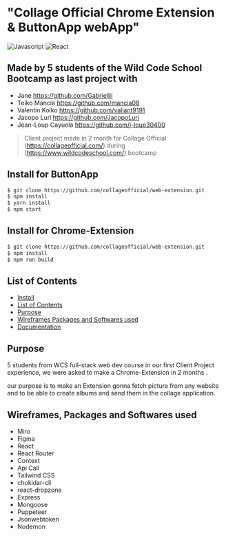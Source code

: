 # "Collage Official Chrome Extension & ButtonApp webApp"
![Javascript](https://aleen42.github.io/badges/src/javascript.svg)
![React](https://aleen42.github.io/badges/src/react.svg)

## Made by 5 students of the Wild Code School Bootcamp as last project with 
- Jane https://github.com/Gabriellji
- Teiko Mancia https://github.com/mancia08
- Valentin Kolko https://github.com/valiant9191
- Jacopo Luri https://github.com/JacopoLuri
- Jean-Loup Cayuela https://github.com/j-loup30400

> Client project made in 2 month for Collage Official (https://collageofficial.com/) during (https://www.wildcodeschool.com/) bootcamp

## Install for ButtonApp
```bash
$ git clone https://github.com/collageofficial/web-extension.git
$ npm install
$ yarn install
$ npm start
```

## Install for Chrome-Extension
```bash
$ git clone https://github.com/collageofficial/web-extension.git
$ npm install
$ npm run build
```

## List of Contents
- [Install](#install)
- [List of Contents](#list-of-contents)
- [Purpose](#purpose)
- [Wireframes Packages and Softwares used](#wireframes-packages-and-softwares-used)
- [Documentation](#documentation)

## Purpose
5 students from WCS full-stack web dev course in our first Client Project experience, we were asked to make a Chrome-Extension in 2 months .

 our purpose is to make an Extension gonna fetch picture from any website and to be able to create albums and send them in the collage application.


## Wireframes, Packages and Softwares used
- Miro
- Figma
- React
- React Router
- Context
- Api Call 
- Tailwind CSS
- chokidar-cli
- react-dropzone
- Express
- Mongoose
- Puppeteer
- Jsonwebtoken
- Nodemon

